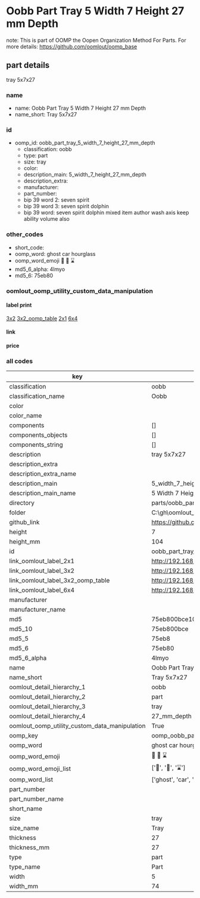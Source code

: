 # Oobb Part Tray 5 Width 7 Height 27 mm Depth  

note: This is part of OOMP the Oopen Organization Method For Parts. For more details: https://github.com/oomlout/oomp_base

##  part details
  



tray 5x7x27



### name
* name: Oobb Part Tray 5 Width 7 Height 27 mm Depth
* name_short: Tray 5x7x27 
### id
* oomp_id: oobb_part_tray_5_width_7_height_27_mm_depth
  * classification: oobb
  * type: part
  * size: tray
  * color: 
  * description_main: 5_width_7_height_27_mm_depth
  * description_extra: 
  * manufacturer: 
  * part_number: 
  * bip 39 word 2: seven spirit
  * bip 39 word 3: seven spirit dolphin
  * bip 39 word: seven spirit dolphin mixed item author wash axis keep ability volume also

### other_codes
* short_code: 
* oomp_word: ghost car hourglass
* oomp_word_emoji :ghost: :car: :hourglass:
* md5_6_alpha: 4lmyo
* md5_6: 75eb80






### oomlout_oomp_utility_custom_data_manipulation
#### label print
[3x2](http://192.168.1.245:1112/?label=oomp%204lmyo)
[3x2_oomp_table](http://192.168.1.108:1112/?label=oomp%204lmyo)
[2x1](http://192.168.1.242:1112/?label=oomp%204lmyo)
[6x4](http://192.168.1.55:1112/?label=oomp%204lmyo)    

#### link

                              

#### price







### all codes 
| key | value |  
| --- | --- |  
| classification | oobb |  
| classification_name | Oobb |  
| color |  |  
| color_name |  |  
| components | [] |  
| components_objects | [] |  
| components_string | [] |  
| description | tray 5x7x27 |  
| description_extra |  |  
| description_extra_name |  |  
| description_main | 5_width_7_height_27_mm_depth |  
| description_main_name | 5 Width 7 Height 27 mm Depth |  
| directory | parts/oobb_part_tray_5_width_7_height_27_mm_depth |  
| folder | C:\gh\oomlout_oobb_version_4_generated_parts\parts\oobb_part_tray_5_width_7_height_27_mm_depth |  
| github_link | https://github.com/oomlout/oomlout_oomp_part_src/tree/main/parts/oobb_part_tray_5_width_7_height_27_mm_depth |  
| height | 7 |  
| height_mm | 104 |  
| id | oobb_part_tray_5_width_7_height_27_mm_depth |  
| link_oomlout_label_2x1 | http://192.168.1.242:1112/?label=oomp%204lmyo |  
| link_oomlout_label_3x2 | http://192.168.1.245:1112/?label=oomp%204lmyo |  
| link_oomlout_label_3x2_oomp_table | http://192.168.1.108:1112/?label=oomp%204lmyo |  
| link_oomlout_label_6x4 | http://192.168.1.55:1112/?label=oomp%204lmyo |  
| manufacturer |  |  
| manufacturer_name |  |  
| md5 | 75eb800bce10feec3dbb68e281b48625 |  
| md5_10 | 75eb800bce |  
| md5_5 | 75eb8 |  
| md5_6 | 75eb80 |  
| md5_6_alpha | 4lmyo |  
| name | Oobb Part Tray 5 Width 7 Height 27 mm Depth |  
| name_short | Tray 5x7x27  |  
| oomlout_detail_hierarchy_1 | oobb |  
| oomlout_detail_hierarchy_2 | part |  
| oomlout_detail_hierarchy_3 | tray |  
| oomlout_detail_hierarchy_4 | 27_mm_depth |  
| oomlout_oomp_utility_custom_data_manipulation | True |  
| oomp_key | oomp_oobb_part_tray_5_width_7_height_27_mm_depth |  
| oomp_word | ghost car hourglass |  
| oomp_word_emoji | :ghost: :car: :hourglass: |  
| oomp_word_emoji_list | [':ghost:', ':car:', ':hourglass:'] |  
| oomp_word_list | ['ghost', 'car', 'hourglass'] |  
| part_number |  |  
| part_number_name |  |  
| short_name |  |  
| size | tray |  
| size_name | Tray |  
| thickness | 27 |  
| thickness_mm | 27 |  
| type | part |  
| type_name | Part |  
| width | 5 |  
| width_mm | 74 |  
